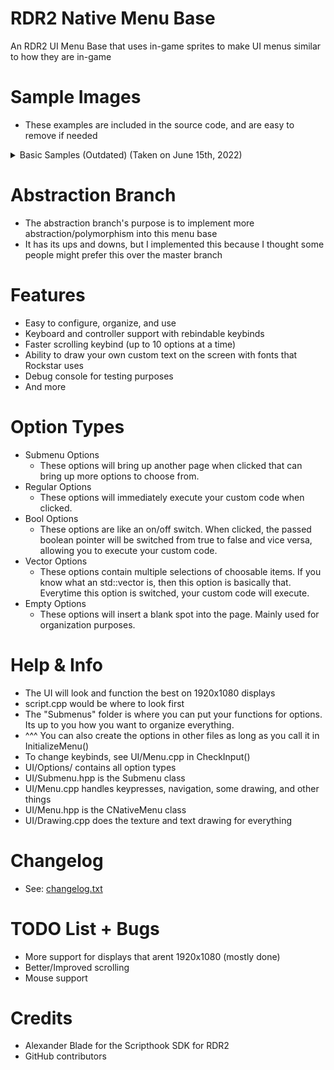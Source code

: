 # RDR2 Native Menu Base
An RDR2 UI Menu Base that uses in-game sprites to make UI menus similar to how they are in-game

# Sample Images
- These examples are included in the source code, and are easy to remove if needed
<details>
  <summary>Basic Samples (Outdated) (Taken on June 15th, 2022)</summary>
  <p>
    <img src="https://i.imgur.com/G8fB6r2.png" alt="Regular Option" height="600">
    <img src="https://i.imgur.com/ag6g1sG.png" alt="Bool Option" height="600">
    <img src="https://i.imgur.com/IEH5QkX.png" alt="Vector Option" height="600">
	<img src="https://i.imgur.com/psHtOkd.png" alt="Vector Option With Changed Value" height="600">
	<img src="https://i.imgur.com/w8A45pW.png" alt="Submenu Example" height="600">
	<img src="https://i.imgur.com/vNgMQ5x.png" alt="Another submenu" height="600">
  </p>
</details>

# Abstraction Branch
- The abstraction branch's purpose is to implement more abstraction/polymorphism into this menu base
- It has its ups and downs, but I implemented this because I thought some people might prefer this over the master branch

# Features
- Easy to configure, organize, and use
- Keyboard and controller support with rebindable keybinds
- Faster scrolling keybind (up to 10 options at a time)
- Ability to draw your own custom text on the screen with fonts that Rockstar uses
- Debug console for testing purposes
- And more

# Option Types
- Submenu Options
	- These options will bring up another page when clicked that can bring up more options to choose from.
- Regular Options
	- These options will immediately execute your custom code when clicked.
- Bool Options
	- These options are like an on/off switch. When clicked, the passed boolean pointer will be switched from true to false and vice versa, allowing you to execute your custom code.
- Vector Options
	- These options contain multiple selections of choosable items. If you know what an std::vector is, then this option is basically that. Everytime this option is switched, your custom code will execute.
- Empty Options
	- These options will insert a blank spot into the page. Mainly used for organization purposes.

# Help & Info
- The UI will look and function the best on 1920x1080 displays
- script.cpp would be where to look first
- The "Submenus" folder is where you can put your functions for options. Its up to you how you want to organize everything.
- ^^^ You can also create the options in other files as long as you call it in InitializeMenu()
- To change keybinds, see UI/Menu.cpp in CheckInput()
- UI/Options/ contains all option types
- UI/Submenu.hpp is the Submenu class
- UI/Menu.cpp handles keypresses, navigation, some drawing, and other things
- UI/Menu.hpp is the CNativeMenu class
- UI/Drawing.cpp does the texture and text drawing for everything

# Changelog
- See: [changelog.txt](https://github.com/Halen84/RDR2-Native-Menu-Base/blob/master/changelog.txt)

# TODO List + Bugs
- More support for displays that arent 1920x1080 (mostly done)
- Better/Improved scrolling
- Mouse support

# Credits
- Alexander Blade for the Scripthook SDK for RDR2
- GitHub contributors
